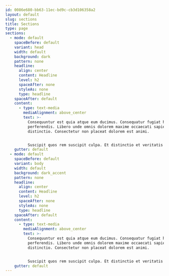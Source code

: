 ```yaml
---
id: 0086e680-bb63-11ec-bd9c-cb3d106358a2
layout: default
slug: sections
title: Sections
type: page
sections:
  - mode: default
    spaceBefore: default
    variant: head
    width: default
    background: dark
    pattern: none
    headline:
      align: center
      content: Headline
      level: h2
      spaceAfter: none
      styleAs: none
      type: headline
    spaceAfter: default
    content:
      - type: text-media
        mediaAlignment: above_center
        text: >-
          Consequuntur est quia atque eum ducimus. Consequatur fugiat hic eos
          perferendis. Libero unde omnis dolorem maxime occaecati sapiente
          distinctio. Consectetur non placeat dolorem est animi.


          Suscipit quos rem suscipit culpa. Et distinctio et veritatis consectetur quae dolorem aut. Explicabo commodi repudiandae fugiat. Accusamus alias mollitia perferendis qui iure magni. Minus est vitae dolor dolor.
    gutter: default
  - mode: default
    spaceBefore: default
    variant: body
    width: default
    background: dark_accent
    pattern: none
    headline:
      align: center
      content: Headline
      level: h2
      spaceAfter: none
      styleAs: none
      type: headline
    spaceAfter: default
    content:
      - type: text-media
        mediaAlignment: above_center
        text: >-
          Consequuntur est quia atque eum ducimus. Consequatur fugiat hic eos
          perferendis. Libero unde omnis dolorem maxime occaecati sapiente
          distinctio. Consectetur non placeat dolorem est animi.


          Suscipit quos rem suscipit culpa. Et distinctio et veritatis consectetur quae dolorem aut. Explicabo commodi repudiandae fugiat. Accusamus alias mollitia perferendis qui iure magni. Minus est vitae dolor dolor.
    gutter: default
---
```

